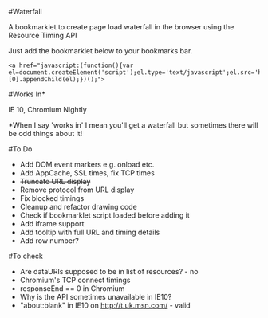 #Waterfall

A bookmarklet to create page load waterfall in the browser using the Resource Timing API

Just add the bookmarklet below to your bookmarks bar.

```
<a href="javascript:(function(){var el=document.createElement('script');el.type='text/javascript';el.src='https://raw.github.com/andydavies/waterfall.js';document.getElementsByTagName('body')[0].appendChild(el);})();">
```

#Works In*

IE 10, Chromium Nightly

*When I say 'works in' I mean you'll get a waterfall but sometimes there will be odd things about it!

#To Do

- Add DOM event markers e.g. onload etc.
- Add AppCache, SSL times, fix TCP times
- ~~Truncate URL display~~
- Remove protocol from URL display
- Fix blocked timings
- Cleanup and refactor drawing code
- Check if bookmarklet script loaded before adding it
- Add iframe support
- Add tooltip with full URL and timing details
- Add row number?

#To check

- Are dataURIs supposed to be in list of resources? - no
- Chromium's TCP connect timings
- responseEnd == 0 in Chromium
- Why is the API sometimes unavailable in IE10?
- "about:blank" in IE10 on http://t.uk.msn.com/ - valid

